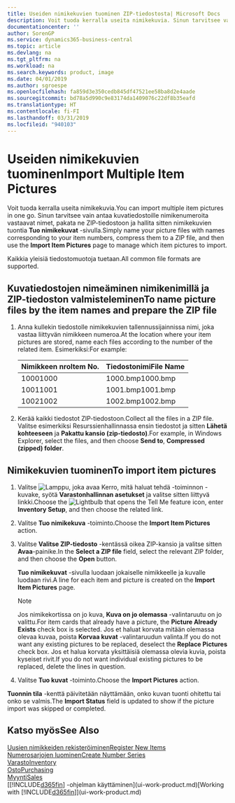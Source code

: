 ```yaml
---
title: Useiden nimikekuvien tuominen ZIP-tiedostosta| Microsoft Docs
description: Voit tuoda kerralla useita nimikekuvia. Sinun tarvitsee vain antaa kuvatiedostoille nimikenumeroita vastaavat nimet, pakata ne zip-tiedostoon ja hallita sitten nimikekuivien tuontia Tuo nimikekuvat -sivulla.
documentationcenter: ''
author: SorenGP
ms.service: dynamics365-business-central
ms.topic: article
ms.devlang: na
ms.tgt_pltfrm: na
ms.workload: na
ms.search.keywords: product, image
ms.date: 04/01/2019
ms.author: sgroespe
ms.openlocfilehash: fa859d3e350cedb845df47521ee58ba8d2e4aade
ms.sourcegitcommit: bd78a5d990c9e83174da1409076c22df8b35eafd
ms.translationtype: HT
ms.contentlocale: fi-FI
ms.lasthandoff: 03/31/2019
ms.locfileid: "940103"
---
```

# <a name="import-multiple-item-pictures"></a><span data-ttu-id="51610-104">Useiden nimikekuvien tuominen</span><span class="sxs-lookup"><span data-stu-id="51610-104">Import Multiple Item Pictures</span></span>
<span data-ttu-id="51610-105">Voit tuoda kerralla useita nimikekuvia.</span><span class="sxs-lookup"><span data-stu-id="51610-105">You can import multiple item pictures in one go.</span></span> <span data-ttu-id="51610-106">Sinun tarvitsee vain antaa kuvatiedostoille nimikenumeroita vastaavat nimet, pakata ne ZIP-tiedostoon ja hallita sitten nimikekuvien tuontia **Tuo nimikekuvat** -sivulla.</span><span class="sxs-lookup"><span data-stu-id="51610-106">Simply name your picture files with names corresponding to your item numbers, compress them to a ZIP file, and then use the **Import Item Pictures** page to manage which item pictures to import.</span></span>

<span data-ttu-id="51610-107">Kaikkia yleisiä tiedostomuotoja tuetaan.</span><span class="sxs-lookup"><span data-stu-id="51610-107">All common file formats are supported.</span></span>

## <a name="to-name-picture-files-by-the-item-names-and-prepare-the-zip-file"></a><span data-ttu-id="51610-108">Kuvatiedostojen nimeäminen nimikenimillä ja ZIP-tiedoston valmisteleminen</span><span class="sxs-lookup"><span data-stu-id="51610-108">To name picture files by the item names and prepare the ZIP file</span></span>
1. <span data-ttu-id="51610-109">Anna kullekin tiedostolle nimikekuvien tallennussijainnissa nimi, joka vastaa liittyvän nimikkeen numeroa.</span><span class="sxs-lookup"><span data-stu-id="51610-109">At the location where your item pictures are stored, name each files according to the number of the related item.</span></span> <span data-ttu-id="51610-110">Esimerkiksi:</span><span class="sxs-lookup"><span data-stu-id="51610-110">For example:</span></span>

    |<span data-ttu-id="51610-111">Nimikkeen nro</span><span class="sxs-lookup"><span data-stu-id="51610-111">Item No.</span></span>|<span data-ttu-id="51610-112">Tiedostonimi</span><span class="sxs-lookup"><span data-stu-id="51610-112">File Name</span></span>|
    |-|-|
    |<span data-ttu-id="51610-113">1000</span><span class="sxs-lookup"><span data-stu-id="51610-113">1000</span></span>|<span data-ttu-id="51610-114">1000.bmp</span><span class="sxs-lookup"><span data-stu-id="51610-114">1000.bmp</span></span>|
    |<span data-ttu-id="51610-115">1001</span><span class="sxs-lookup"><span data-stu-id="51610-115">1001</span></span>|<span data-ttu-id="51610-116">1001.bmp</span><span class="sxs-lookup"><span data-stu-id="51610-116">1001.bmp</span></span>|
    |<span data-ttu-id="51610-117">1002</span><span class="sxs-lookup"><span data-stu-id="51610-117">1002</span></span>|<span data-ttu-id="51610-118">1002.bmp</span><span class="sxs-lookup"><span data-stu-id="51610-118">1002.bmp</span></span>|

2. <span data-ttu-id="51610-119">Kerää kaikki tiedostot ZIP-tiedostoon.</span><span class="sxs-lookup"><span data-stu-id="51610-119">Collect all the files in a ZIP file.</span></span> <span data-ttu-id="51610-120">Valitse esimerkiksi Resurssienhallinnassa ensin tiedostot ja sitten **Lähetä kohteeseen** ja **Pakattu kansio (zip-tiedosto)**.</span><span class="sxs-lookup"><span data-stu-id="51610-120">For example, in Windows Explorer, select the files, and then choose **Send to**, **Compressed (zipped) folder**.</span></span>     

## <a name="to-import-item-pictures"></a><span data-ttu-id="51610-121">Nimikekuvien tuominen</span><span class="sxs-lookup"><span data-stu-id="51610-121">To import item pictures</span></span>
1. <span data-ttu-id="51610-122">Valitse ![Lamppu, joka avaa Kerro, mitä haluat tehdä -toiminnon](media/ui-search/search_small.png "Kerro, mitä haluat tehdä") -kuvake, syötä **Varastonhallinnan asetukset** ja valitse sitten liittyvä linkki.</span><span class="sxs-lookup"><span data-stu-id="51610-122">Choose the ![Lightbulb that opens the Tell Me feature](media/ui-search/search_small.png "Tell me what you want to do") icon, enter **Inventory Setup**, and then choose the related link.</span></span>
2. <span data-ttu-id="51610-123">Valitse **Tuo nimikekuva** -toiminto.</span><span class="sxs-lookup"><span data-stu-id="51610-123">Choose the **Import Item Pictures** action.</span></span>
3. <span data-ttu-id="51610-124">Valitse **Valitse ZIP-tiedosto** -kentässä oikea ZIP-kansio ja valitse sitten **Avaa**-painike.</span><span class="sxs-lookup"><span data-stu-id="51610-124">In the **Select a ZIP file** field, select the relevant ZIP folder, and then choose the **Open** button.</span></span>

    <span data-ttu-id="51610-125">**Tuo nimikekuvat** -sivulla luodaan jokaiselle nimikkeelle ja kuvalle luodaan rivi.</span><span class="sxs-lookup"><span data-stu-id="51610-125">A line for each item and picture is created on the **Import Item Pictures** page.</span></span>

    > [!NOTE]
    > <span data-ttu-id="51610-126">Jos nimikekortissa on jo kuva, **Kuva on jo olemassa** -valintaruutu on jo valittu.</span><span class="sxs-lookup"><span data-stu-id="51610-126">For item cards that already have a picture, the **Picture Already Exists** check box is selected.</span></span> <span data-ttu-id="51610-127">Jos et haluat korvata mitään olemassa olevaa kuvaa, poista **Korvaa kuvat** -valintaruudun valinta.</span><span class="sxs-lookup"><span data-stu-id="51610-127">If you do not want any existing pictures to be replaced, deselect the **Replace Pictures** check box.</span></span> <span data-ttu-id="51610-128">Jos et halua korvata yksittäisiä olemassa olevia kuvia, poista kyseiset rivit.</span><span class="sxs-lookup"><span data-stu-id="51610-128">If you do not want individual existing pictures to be replaced, delete the lines in question.</span></span>

3. <span data-ttu-id="51610-129">Valitse **Tuo kuvat** -toiminto.</span><span class="sxs-lookup"><span data-stu-id="51610-129">Choose the **Import Pictures** action.</span></span>

<span data-ttu-id="51610-130">**Tuonnin tila** -kenttä päivitetään näyttämään, onko kuvan tuonti ohitettu tai onko se valmis.</span><span class="sxs-lookup"><span data-stu-id="51610-130">The **Import Status** field is updated to show if the picture import was skipped or completed.</span></span>       

## <a name="see-also"></a><span data-ttu-id="51610-131">Katso myös</span><span class="sxs-lookup"><span data-stu-id="51610-131">See Also</span></span>
[<span data-ttu-id="51610-132">Uusien nimikkeiden rekisteröiminen</span><span class="sxs-lookup"><span data-stu-id="51610-132">Register New Items</span></span>](inventory-how-register-new-items.md)  
[<span data-ttu-id="51610-133">Numerosarjojen luominen</span><span class="sxs-lookup"><span data-stu-id="51610-133">Create Number Series</span></span>](ui-create-number-series.md)  
[<span data-ttu-id="51610-134">Varasto</span><span class="sxs-lookup"><span data-stu-id="51610-134">Inventory</span></span>](inventory-manage-inventory.md)  
[<span data-ttu-id="51610-135">Osto</span><span class="sxs-lookup"><span data-stu-id="51610-135">Purchasing</span></span>](purchasing-manage-purchasing.md)  
[<span data-ttu-id="51610-136">Myynti</span><span class="sxs-lookup"><span data-stu-id="51610-136">Sales</span></span>](sales-manage-sales.md)  
<span data-ttu-id="51610-137">[[!INCLUDE[d365fin](includes/d365fin_md.md)] -ohjelman käyttäminen](ui-work-product.md)</span><span class="sxs-lookup"><span data-stu-id="51610-137">[Working with [!INCLUDE[d365fin](includes/d365fin_md.md)]](ui-work-product.md)</span></span>
